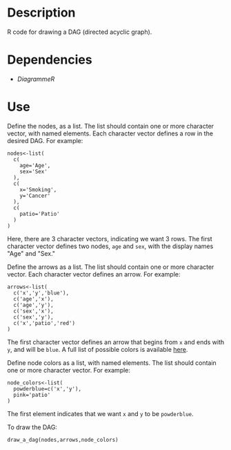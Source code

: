 # Description

R code for drawing a DAG (directed acyclic graph).

# Dependencies

- *DiagrammeR*

# Use

Define the nodes, as a list. The list should contain one or more character vector, with named elements. Each character vector defines a row in the desired DAG. For example:

```
nodes<-list(
  c(
    age='Age',
    sex='Sex'
  ),
  c(
    x='Smoking',
    y='Cancer'  
  ),
  c(
    patio='Patio'
  )
)
```

Here, there are 3 character vectors, indicating we want 3 rows. The first character vector defines two nodes, `age` and `sex`, with the display names "Age" and "Sex."

Define the arrows as a list. The list should contain one or more character vector. Each character vector defines an arrow. For example:

```
arrows<-list(
  c('x','y','blue'),
  c('age','x'),
  c('age','y'),
  c('sex','x'),
  c('sex','y'),
  c('x','patio','red')
)
```

The first character vector defines an arrow that begins from `x` and ends with `y`, and will be `blue`. A full list of possible colors is available [here](https://graphviz.org/doc/info/colors.html).

Define node colors as a list, with named elements. The list should contain one or more character vector. For example:

```
node_colors<-list(
  powderblue=c('x','y'),
  pink='patio'
)
```

The first element indicates that we want `x` and `y` to be `powderblue`.

To draw the DAG:

```
draw_a_dag(nodes,arrows,node_colors)
```
